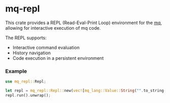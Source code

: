 # mq-repl

This crate provides a REPL (Read-Eval-Print Loop) environment for the [mq](https://github.com/harehare/mq), allowing for interactive execution of mq code.

The REPL supports:
- Interactive command evaluation
- History navigation
- Code execution in a persistent environment

### Example

```rust
use mq_repl::Repl;

let repl = mq_repl::Repl::new(vec![mq_lang::Value::String("".to_string())]);
repl.run().unwrap();
```
